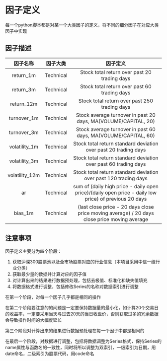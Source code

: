 # 因子定义

每一个python脚本都是对某一个大类因子的定义，将不同的细分因子在对应大类因子中实现

## 因子描述

| 因子名称 | 因子大类 | 因子定义 |
|:---:|:---:|:---:|
| return_1m | Technical | Stock total return over past 20 trading days |
| return_3m | Technical | Stock total return over past 60 trading days |
| return_12m | Technical | Stock total return over past 250 trading days |
| turnover_1m | Technical | Stock average turnover in past 20 days, MA(VOLUME/CAPITAL, 20) |
| turnover_3m | Technical | Stock average turnover in past 60 days, MA(VOLUME/CAPITAL, 60) |
| volatility_1m | Technical | Stock total return standard deviation over past 20 trading days |
| volatility_3m | Technical | Stock total return standard deviation over past 60 trading days |
| volatility_12m | Technical | Stock total return standard deviation over past 120 trading days |
| ar | Technical | sum of (daily high price - daily open price)/(daily open price - daily low price) of previous 20 days |
| bias_1m | Technical | (last close price - 20 days close price moving average) / 20 days close price moving average |

## 注意事项

因子定义主要分为四个阶段：

1. 获取沪深300股票池以及全市场股票对应的行业信息（本项目采用中信一级行业分类）
2. 获取最少量的数据并计算对应的因子值
3. 对计算出来的结果进行数据预处理，包括去极值、标准化和缺失值填充
4. 将数据格式进行调整，包括修改Series的名称对数据索引进行调整

在第一个阶段，对每一个因子几乎都是相同的操作

在第二个阶段要注意的的问题是一定要保持数据量的最小化，如计算20个交易日的收益率，一定要采用当天与过去20天的当日收盘价，否则获取过多的冗余数据会导致操作时间的大幅度延长

第三个阶段对计算出来的结果进行数据预处理在每一个因子中都是相同的

在最后一个阶段，对数据进行调整，包括将数据调整为Series格式，保持Series的name属性与函数名的一致性，同时将所以调整为双索引，一级索引为日期，用date命名，二级索引为股票代码，用code命名
